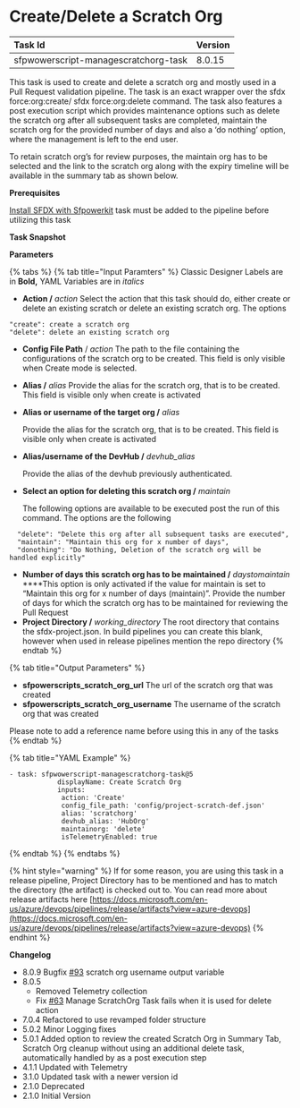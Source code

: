 # Create/Delete a Scratch Org

| Task Id | Version |
| :--- | :--- |
| sfpwowerscript-managescratchorg-task | 8.0.15 |

This task is used to create and delete a scratch org and mostly used in a Pull Request validation pipeline. The task is an exact wrapper over the sfdx force:org:create/ sfdx force:org:delete command. The task also features a post execution script which provides maintenance options such as delete the scratch org after all subsequent tasks are completed, maintain the scratch org for the provided number of days and also a ‘do nothing’ option, where the management is left to the end user.

To retain scratch org’s for review purposes, the maintain org has to be selected and the link to the scratch org along with the expiry timeline will be available in the summary tab as shown below.

**Prerequisites**

[Install SFDX with Sfpowerkit](install-sfdx-cli-with-sfpowerkit.md) task must be added to the pipeline before utilizing this task

**Task Snapshot** 

**Parameters**

{% tabs %}
{% tab title="Input Paramters" %}
Classic Designer Labels are in **Bold,**  YAML Variables are in _italics_

* **Action /** _action_  Select the action that this task should do, either create or delete an existing scratch or delete an existing scratch org. The options 

```text
"create": create a scratch org
"delete": delete an existing scratch org
```

* **Config File Path** / _action_ The path to the file containing the configurations of the scratch org to be created. This field is only visible when Create mode is selected. 
* **Alias /** _alias_ Provide the alias for the scratch org, that is to be created. This field is visible only when create is activated 
* **Alias or username of the target org /** _alias_ 

  Provide the alias for the scratch org, that is to be created. This field is visible only when create is activated  

* **Alias/username of the DevHub /** _devhub\_alias_

  Provide the alias of the devhub previously authenticated.  

* **Select an option for deleting this scratch org /** _maintain_

  The following options are available to be executed post the run of this command. The options are the following

```text
  "delete": "Delete this org after all subsequent tasks are executed",
  "maintain": "Maintain this org for x number of days",
  "donothing": "Do Nothing, Deletion of the scratch org will be handled explicitly"
```

* **Number of days this scratch org has to be maintained /** _daystomaintain_ ****This option is only activated if the value for maintain is set to “Maintain this org for x number of days \(maintain\)”. Provide the number of days for which the scratch org has to be maintained for reviewing the Pull Request 
* **Project Directory /** _working\_directory_ The root directory that contains the sfdx-project.json. In build pipelines you can create this blank, however when used in release pipelines mention the repo directory 
{% endtab %}

{% tab title="Output Parameters" %}
* **sfpowerscripts\_scratch\_org\_url** The url of the scratch org that was created
* **sfpowerscripts\_scratch\_org\_username** The username of the scratch org that was created

Please note to add a reference name before using this in any of the tasks
{% endtab %}

{% tab title="YAML Example" %}
```text
- task: sfpwowerscript-managescratchorg-task@5
            displayName: Create Scratch Org
            inputs:
             action: 'Create'
             config_file_path: 'config/project-scratch-def.json'
             alias: 'scratchorg'
             devhub_alias: 'HubOrg'
             maintainorg: 'delete'
             isTelemetryEnabled: true
```
{% endtab %}
{% endtabs %}



{% hint style="warning" %}
If for some reason, you are using this task in a release pipeline,  Project Directory has to be mentioned and has to match the directory \(the artifact\) is checked out to. You can read more about release artifacts here [https://docs.microsoft.com/en-us/azure/devops/pipelines/release/artifacts?view=azure-devops](https://docs.microsoft.com/en-us/azure/devops/pipelines/release/artifacts?view=azure-devops)
{% endhint %}

**Changelog**

* 8.0.9 Bugfix [\#93](https://github.com/Accenture/sfpowerscripts/issues/93) scratch org username output variable
* 8.0.5
  * Removed Telemetry collection 
  * Fix [\#63](https://github.com/Accenture/sfpowerscripts/issues/63) Manage ScratchOrg Task fails when it is used for delete action
* 7.0.4 Refactored to use revamped folder structure
* 5.0.2 Minor Logging fixes
* 5.0.1 Added option to review the created Scratch Org in Summary Tab, Scratch Org cleanup without using an additional delete task, automatically handled by as a post execution step
* 4.1.1 Updated with Telemetry
* 3.1.0 Updated task with a newer version id
* 2.1.0 Deprecated
* 2.1.0 Initial Version

